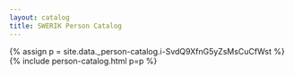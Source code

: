 ```yaml
---
layout: catalog
title: SWERIK Person Catalog
---
```

{% assign p = site.data._person-catalog.i-SvdQ9XfnG5yZsMsCuCfWst %}
{% include person-catalog.html p=p %}

